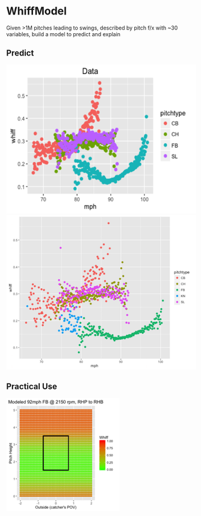 # WhiffModel
Given >1M pitches leading to swings, described by pitch f/x with ~30 variables, build a model to predict and explain

## Predict
![Whiff by Pitchtype & Velocity, in the Data](https://raw.githubusercontent.com/CodyStumpo/WhiffModel/master/Data.png)
![Whiff by Pitchtype & Velocity, in the Model](https://raw.githubusercontent.com/CodyStumpo/WhiffModel/master/Model3.png)

## Practical Use
![Example Use Case](https://raw.githubusercontent.com/CodyStumpo/WhiffModel/master/Where2.png)
